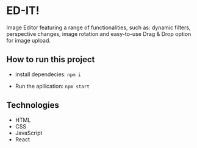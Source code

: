 # ED-IT!
Image Editor featuring a range of functionalities, such as:
dynamic filters, perspective changes, image rotation and
easy-to-use Drag & Drop option for image upload.

## How to run this project
- install dependecies:
<code>npm i</code>

- Run the apllication:
<code>npm start</code>

## Technologies
- HTML
- CSS
- JavaScript
- React


